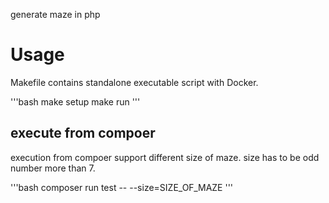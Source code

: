 generate maze in php

# Usage

Makefile contains standalone executable script with Docker.

'''bash
make setup
make run
'''

## execute from compoer

execution from compoer support different size of maze.
size has to be odd number more than 7.

'''bash
composer run test -- --size=SIZE_OF_MAZE
'''
